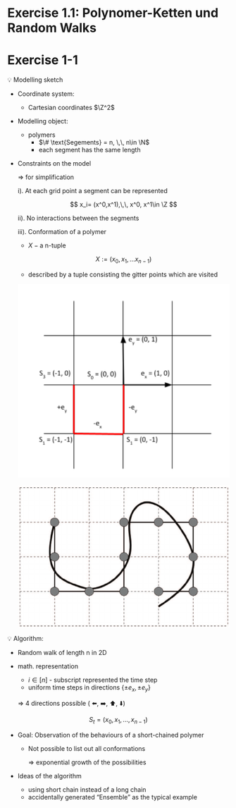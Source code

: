 <link rel="stylesheet" href="https://cdn.jsdelivr.net/npm/katex@0.10.2/dist/katex.min.css" integrity="sha384-yFRtMMDnQtDRO8rLpMIKrtPCD5jdktao2TV19YiZYWMDkUR5GQZR/NOVTdquEx1j" crossorigin="anonymous">
<script defer src="https://cdn.jsdelivr.net/npm/katex@0.10.2/dist/katex.min.js" integrity="sha384-9Nhn55MVVN0/4OFx7EE5kpFBPsEMZxKTCnA+4fqDmg12eCTqGi6+BB2LjY8brQxJ" crossorigin="anonymous"></script>
<script defer src="https://cdn.jsdelivr.net/npm/katex@0.10.2/dist/contrib/auto-render.min.js" integrity="sha384-kWPLUVMOks5AQFrykwIup5lo0m3iMkkHrD0uJ4H5cjeGihAutqP0yW0J6dpFiVkI" crossorigin="anonymous" onload="renderMathInElement(document.body);"></script>

# Exercise 1.1: Polynomer-Ketten und Random Walks

# Exercise 1-1

<aside>
💡 Modelling sketch

- Coordinate system:
    - Cartesian coordinates $\Z^2$
- Modelling object:
    - polymers
        - $\# \text{Segements} = n, \,\, n\in \N$
        - each segment has the same length
- Constraints on the model

    ⇒ for simplification

    i). At each grid point a segment can be represented

    $$
    x_i= (x^0,x^1),\,\, x^0, x^1\in \Z
    $$

    ii). No interactions between the segments

    iii). Conformation of a polymer

    - $X-\text{a n-tuple}$

    $$
    X:=(x_0,x_1,...x_{n-1})
    $$

    - described by a tuple consisting the gitter points which are visited

    ![Untitled](Exercise%201%20RandomWalk/RandomWalk2D.png)

    ![Untitled](Exercise%201%20RandomWalk/SimulatingDNA.png)

</aside>

<aside>
💡 Algorithm:

- Random walk of length n in 2D
- math. representation
    - $i\in [n]$ - subscript represented the time step
    - uniform time steps in directions $\{ \pm e_x, \pm e_y\}$

    ⇒  4 directions possible ( ⬅️, ➡️, ⬆️, ⬇️)


$$
S_t=(x_0,x_1,...,x_{n-1})
$$

- Goal: Observation of the behaviours of a short-chained polymer
    - Not possible to list out all conformations

        ⇒ exponential growth of the possibilities

- Ideas of the algorithm
    - using short chain instead of a long chain
    - accidentally generated “Ensemble” as the typical example
</aside>
